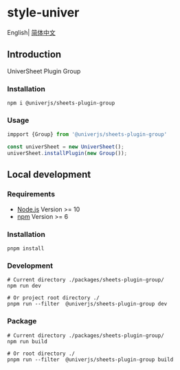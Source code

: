 # style-univer

English| [简体中文](./README-zh.md)

## Introduction

UniverSheet Plugin Group

### Installation

```shell
npm i @univerjs/sheets-plugin-group
```

### Usage

```js
impport {Group} from '@univerjs/sheets-plugin-group'

const univerSheet = new UniverSheet();
univerSheet.installPlugin(new Group());
```

## Local development

### Requirements

-   [Node.js](https://nodejs.org/en/) Version >= 10
-   [npm](https://www.npmjs.com/) Version >= 6

### Installation

```
pnpm install
```

### Development

```
# Current directory ./packages/sheets-plugin-group/
npm run dev

# Or project root directory ./
pnpm run --filter  @univerjs/sheets-plugin-group dev
```

### Package

```
# Current directory ./packages/sheets-plugin-group/
npm run build

# Or root directory ./
pnpm run --filter  @univerjs/sheets-plugin-group build
```
